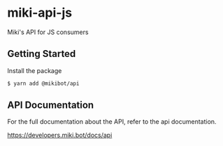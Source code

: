# miki-api-js

Miki's API for JS consumers

## Getting Started

Install the package

```sh
$ yarn add @mikibot/api
```

## API Documentation

For the full documentation about the API, refer to the api documentation.

https://developers.miki.bot/docs/api
